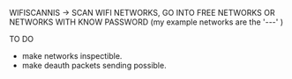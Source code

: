 WIFISCANNIS -> SCAN WIFI NETWORKS, GO INTO FREE NETWORKS OR NETWORKS WITH KNOW PASSWORD (my example networks are the '---' )


TO DO

- make networks inspectible.
- make deauth packets sending possible.
